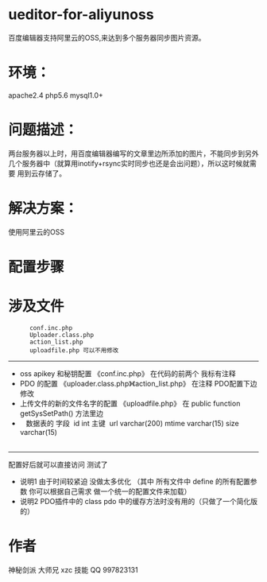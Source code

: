 # ueditor-for-aliyunoss
百度编辑器支持阿里云的OSS,来达到多个服务器同步图片资源。
# 环境：
  apache2.4  php5.6  mysql1.0+ 
  
  
# 问题描述：
  两台服务器以上时，用百度编辑器编写的文章里边所添加的图片，不能同步到另外几个服务器中（就算用inotify+rsync实时同步也还是会出问题），所以这时候就需要
用到云存储了。


# 解决方案：
  使用阿里云的OSS  
  
  
# 配置步骤 
 # 涉及文件 
          conf.inc.php 
          Uploader.class.php
          action_list.php
          uploadfile.php 可以不用修改
          
 <hr>         
          <ul>
  <li> oss apikey  和秘钥配置  《conf.inc.php》  在代码的前两个 我标有注释</li>
  <li> PDO 的配置  《uploader.class.php》《action_list.php》  在注释 PDO配置下边 修改</li>
   <li>上传文件的新的文件名字的配置 《uploadfile.php》    在 public function getSysSetPath() 方法里边 </li>
  <li>
    数据表的 字段  id  int 主键  url  varchar(200)   mtime varchar(15)  size varchar(15) 
  </li>
    </ul>
     <hr>
配置好后就可以直接访问 测试了

<ul>
<li>说明1 由于时间较紧迫 没做太多优化 （其中 所有文件中 define 的所有配置参数 你可以根据自己需求 做一个统一的配置文件来加载） </li>
<li>说明2 PDO插件中的 class pdo 中的缓存方法时没有用的（只做了一个简化版的）</li>
</ul>

# 作者 
神秘剑派 大师兄  xzc 技能    QQ 997823131
  
